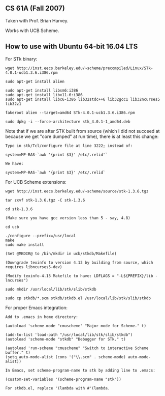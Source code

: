 ## CS 61A (Fall 2007)

Taken with Prof. Brian Harvey.

Works with UCB Scheme.

## How to use with Ubuntu 64-bit 16.04 LTS

For STk binary:

    wget http://inst.eecs.berkeley.edu/~scheme/precompiled/Linux/STk-4.0.1-ucb1.3.6.i386.rpm

    sudo apt-get install alien

    sudo apt-get install libsm6:i386
    sudo apt-get install libx11-6:i386
    sudo apt-get install libc6-i386 lib32stdc++6 lib32gcc1 lib32ncurses5 lib32z1

    fakeroot alien --target=amd64 STk-4.0.1-ucb1.3.6.i386.rpm

    sudo dpkg -i --force-architecture stk_4.0.1-1_amd64.deb

Note that if we are after STK built from source (which I did not succeed at because we get "core dumped" at run time), there is at least this change:

    Typo in stk/Tcl/configure file at line 3222; instead of:

    system=MP-RAS-`awk '{print $3}' /etc/.relid'`

    We have:

    system=MP-RAS-`awk '{print $3}' /etc/.relid`

For UCB Scheme extensions:

    wget http://inst.eecs.berkeley.edu/~scheme/source/stk-1.3.6.tgz

    tar zxvf stk-1.3.6.tgz -C stk-1.3.6

    cd stk-1.3.6

    (Make sure you have gcc version less than 5 - say, 4.8)

    cd ucb

    ./configure --prefix=/usr/local
    make
    sudo make install

    (Set @MKDIR@ to /bin/mkdir in ucb/stkdb/Makefile)

    (Downgrade texinfo to version 4.13 by building from source, which requires libncurses5-dev)

    (Modify texinfo-4.13 Makefile to have: LDFLAGS = "-L${PREFIX}/lib -lncurses")

    sudo mkdir /usr/local/lib/stk/slib/stkdb

    sudo cp stkdb/*.scm stkdb/stkdb.el /usr/local/lib/stk/slib/stkdb

For proper Emacs integration:

    Add to .emacs in home directory:

    (autoload 'scheme-mode "cmuscheme" "Major mode for Scheme." t)

    (add-to-list 'load-path "/usr/local/lib/stk/slib/stkdb")
    (autoload 'scheme-mode "stkdb" "Debugger for STk." t)

    (autoload 'run-scheme "cmuscheme" "Switch to interactive Scheme buffer." t)
    (setq auto-mode-alist (cons '("\\.scm" . scheme-mode) auto-mode-alist))

    In Emacs, set scheme-program-name to stk by adding line to .emacs:

    (custom-set-variables '(scheme-program-name "stk"))

    For stkdb.el, replace '(lambda with #'(lambda.


